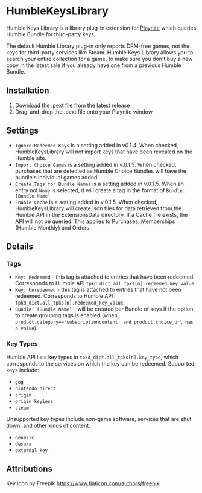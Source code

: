 # HumbleKeysLibrary
Humble Keys Library is a library plug-in extension for [Playnite](https://playnite.link/) which queries Humble Bundle for third-party keys.

The default Humble Library plug-in only reports DRM-free games, not the keys for third-party services like Steam. Humble Keys Library allows you to search your entire collection for a game, to make sure you don't buy a new copy in the latest sale if you already have one from a previous Humble Bundle.

## Installation
1. Download the .pext file from the [latest release](https://github.com/FiercePunchStudios/HumbleKeysLibrary/releases)
2. Drag-and-drop the .pext file onto your Playnite window.

## Settings
* `Ignore Redeemed Keys` is a setting added in v0.1.4. When checked, HumbleKeysLibrary will not import keys that have been revealed on the Humble site.
* `Import Choice Games` is a setting added in v.0.1.5. When checked, purchases that are detected as Humble Choice Bundles will have the bundle's individual games added.
* `Create Tags for Bundle Names` is a setting added in v.0.1.5. When an entry not `None` is selected, it will create a tag in the format of `Bundle: [Bundle Name]`
* `Enable Cache` is a setting added in v.0.1.5. When checked, HumbleKeysLibrary will create json files for data retrieved from the Humble API in the ExtensionsData directory. If a Cache file exists, the API will not be queried. This applies to Purchases, Memberships (Humble Monthly) and Orders.

## Details
### Tags
* `Key: Redeemed` - this tag is attached to entries that have been redeemed. Corresponds to Humble API `tpkd_dict.all_tpks[n].redeemed_key_value`.
* `Key: Unredeemed` - this tag is attached to entries that have not been redeemed. Corresponds to Humble API `tpkd_dict.all_tpks[n].redeemed_key_value`.
* `Bundle: [Bundle Name]` - will be created per Bundle of keys if the option to create grouping tags is enabled (when `product.category=='subscriptioncontent' and product.choice_url has a value`).
### Key Types
Humble API lists key types in `tpkd_dict.all_tpks[n].key_type`, which corresponds to the services on which the key can be redeemed. Supported keys include:
* `gog`
* `nintendo_direct`
* `origin`
* `origin_keyless`
* `steam`

Unsupported key types include non-game software, services that are shut down, and other kinds of content.
* `generic`
* `desura`
* `external_key`

## Attributions
Key icon by Freepik
https://www.flaticon.com/authors/freepik
